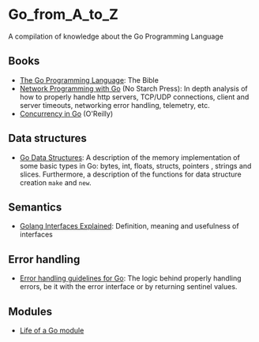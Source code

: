 # Go_from_A_to_Z
A compilation of knowledge about the Go Programming Language

## Books
* [The Go Programming Language](https://www.gopl.io): The Bible
* [Network Programming with Go](https://nostarch.com/networkprogrammingwithgo) (No Starch Press): In depth analysis of how to properly handle http servers, TCP/UDP connections, client and server timeouts, networking error handling, telemetry, etc.
* [Concurrency in Go](https://www.oreilly.com/library/view/concurrency-in-go/9781491941294/) (O'Reilly)

## Data structures
* [Go Data Structures](https://research.swtch.com/godata): A description of the memory implementation of some basic types in Go: bytes, int, floats, structs, pointers , strings and slices. Furthermore, a description of the functions for data structure creation `make` and `new`.

## Semantics
* [Golang Interfaces Explained](https://www.alexedwards.net/blog/interfaces-explained): Definition, meaning and usefulness of interfaces

## Error handling
* [Error handling guidelines for Go](https://jayconrod.com/posts/116/error-handling-guidelines-for-go): The logic behind properly handling errors, be it with the error interface or by returning sentinel values.

## Modules
* [Life of a Go module](https://jayconrod.com/posts/118/life-of-a-go-module)
